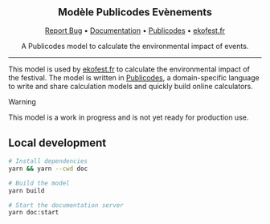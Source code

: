 <div align="center">
  <h3 align="center">
	<big>Modèle Publicodes Evènements</big>
  </h3>
  <p align="center">
   <a href="https://github.com/ekofest/publicodes-evenements/issues">Report Bug</a>
   •
   <a href="https://ekofest.github.io/publicodes-evenements/">Documentation</a>
   •
   <a href="https://publi.codes">Publicodes</a>
   •
   <a href="https://ekofest.fr">ekofest.fr</a>

  </p>

A Publicodes model to calculate the environmental impact of events.

</div>

---

This model is used by [ekofest.fr](https://ekofest.fr) to calculate the
environmental impact of the festival. The model is written in
[Publicodes](https://publi.codes), a domain-specific language to write and
share calculation models and quickly build online calculators.

> [!WARNING]
> This model is a work in progress and is not yet ready for production use.

## Local development

```bash
# Install dependencies
yarn && yarn --cwd doc

# Build the model
yarn build

# Start the documentation server
yarn doc:start
```
